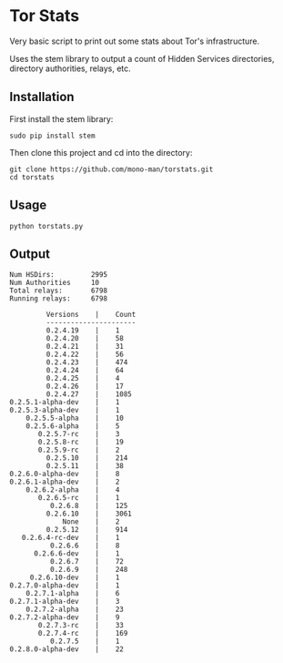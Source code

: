 
# Tor Stats

Very basic script to print out some stats about Tor's infrastructure.

Uses the stem library to output a count of Hidden Services directories, directory authorities, relays, etc.

## Installation

First install the stem library:

`sudo pip install stem`

Then clone this project and cd into the directory:

    git clone https://github.com/mono-man/torstats.git
    cd torstats

## Usage

`python torstats.py`

## Output


    Num HSDirs:         2995
    Num Authorities     10
    Total relays:       6798
    Running relays:     6798

             Versions    |    Count
             ----------------------
             0.2.4.19    |    1
             0.2.4.20    |    58
             0.2.4.21    |    31
             0.2.4.22    |    56
             0.2.4.23    |    474
             0.2.4.24    |    64
             0.2.4.25    |    4
             0.2.4.26    |    17
             0.2.4.27    |    1085
    0.2.5.1-alpha-dev    |    1
    0.2.5.3-alpha-dev    |    1
        0.2.5.5-alpha    |    10
        0.2.5.6-alpha    |    5
           0.2.5.7-rc    |    3
           0.2.5.8-rc    |    19
           0.2.5.9-rc    |    2
             0.2.5.10    |    214
             0.2.5.11    |    38
    0.2.6.0-alpha-dev    |    8
    0.2.6.1-alpha-dev    |    2
        0.2.6.2-alpha    |    4
           0.2.6.5-rc    |    1
              0.2.6.8    |    125
             0.2.6.10    |    3061
                 None    |    2
             0.2.5.12    |    914
       0.2.6.4-rc-dev    |    1
              0.2.6.6    |    8
          0.2.6.6-dev    |    1
              0.2.6.7    |    72
              0.2.6.9    |    248
         0.2.6.10-dev    |    1
    0.2.7.0-alpha-dev    |    1
        0.2.7.1-alpha    |    6
    0.2.7.1-alpha-dev    |    3
        0.2.7.2-alpha    |    23
    0.2.7.2-alpha-dev    |    9
           0.2.7.3-rc    |    33
           0.2.7.4-rc    |    169
              0.2.7.5    |    1
    0.2.8.0-alpha-dev    |    22





